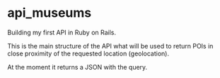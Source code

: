 # api_museums
Building my first API in Ruby on Rails.

This is the main structure of the API what will be used to return POIs in close proximity of the requested location (geolocation).

At the moment it returns a JSON with the query.
